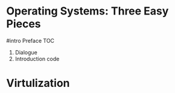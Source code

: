 # Operating Systems: Three Easy Pieces
#intro
Preface
TOC
1. Dialogue
2. Introduction code

# Virtulization 


